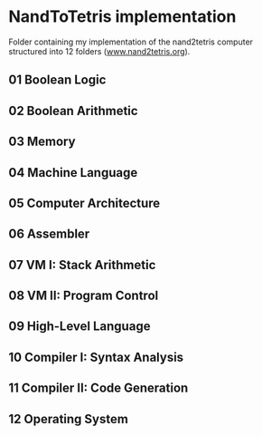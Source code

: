 # NandToTetris implementation
Folder containing my implementation of the nand2tetris computer structured into 12 folders (www.nand2tetris.org).

## 01 Boolean Logic

## 02 Boolean Arithmetic

## 03 Memory

## 04 Machine Language

## 05 Computer Architecture

## 06 Assembler

## 07 VM I: Stack Arithmetic

## 08 VM II: Program Control

## 09 High-Level Language

## 10 Compiler I: Syntax Analysis

## 11 Compiler II: Code Generation

## 12 Operating System
